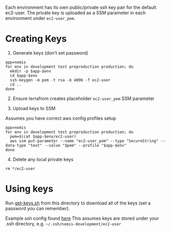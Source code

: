 Each environment has its own public/private ssh key pair for the default ec2-user.
The private key is uploaded as a SSM parameter in each environment under `ec2-user_pem`.

# Creating Keys

1. Generate keys (don't set password)

```
app=nomis
for env in development test preproduction production; do
  mkdir -p $app-$env
  cd $app-$env
  ssh-keygen -m pem -t rsa -b 4096 -f ec2-user
  cd ..
done
```

2. Ensure terrafrom creates placeholder `ec2-user_pem` SSM parameter

3. Upload keys to SSM

Assumes you have correct aws config profiles setup

```
app=nomis
for env in development test preproduction production; do
  pem=$(cat $app-$env/ec2-user)
  aws ssm put-parameter --name "ec2-user_pem" --type "SecureString" --data-type "text" --value "$pem" --profile "$app-$env"
done
```

4. Delete any local private keys

```
rm */ec2-user
```

# Using keys

Run [get-keys.sh](get-keys.sh) from this directory to download all of the keys (set a password you can remember).

Example ssh config found [here](https://github.com/ministryofjustice/dso-useful-stuff/blob/main/.ssh/config)
This assumes keys are stored under your .ssh directory, e.g. `~/.ssh/nomis-development/ec2-user`
